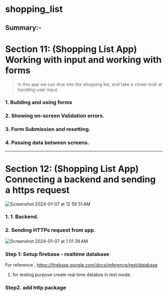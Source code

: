 # shopping_list

## Summary:-

# Section 11: (Shopping List App) Working with input and working with forms
> In this app we can dive into the shopping list, and take a closer look at handling user input.
### 1.  Building and using forms
### 2.  Showing on-screen Validation errors.
### 3.  Form Submission and resetting.
### 4. Passing data between screens.

---

# Section 12: (Shopping List App) Connecting a backend and sending a https request
![Screenshot 2024-01-07 at 12 58 51 AM](https://github.com/adityagaur0/shopping_list_app/assets/112656570/791484c2-5036-4847-ad8f-5f8964acf8e6)

### 1. 1. Backend.
### 2. Sending HTTPs request from app.

![Screenshot 2024-01-07 at 1 01 39 AM](https://github.com/adityagaur0/shopping_list_app/assets/112656570/616e8e86-0695-4cb8-8e1c-81c38929c7cb)

### Step 1: Setup firebase - realtime database
For reference , https://firebase.google.com/docs/reference/rest/database
1. for testing purpose create real time databse in test mode.

### Step2. add http package
